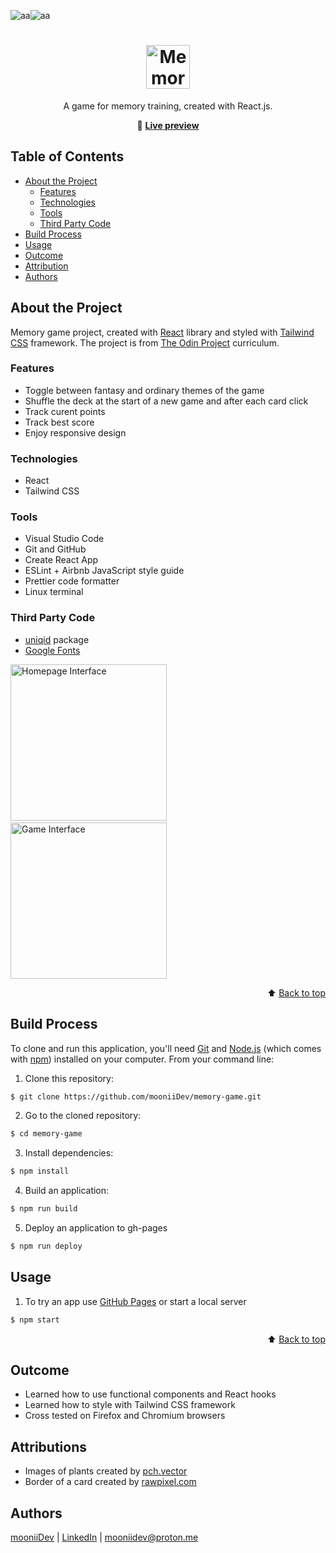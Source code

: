 <div id="top"></div>

![aa](https://img.shields.io/badge/Built%20with-React-61dafb?style=flat-square)![aa](https://img.shields.io/badge/and%20-💙-fff?style=flat-square)

<div align="center">

  <h1>
    <img alt="Memory Game logo" src="https://user-images.githubusercontent.com/51089302/219094893-e58524f2-848d-42a0-9299-2304d68ffb4d.png" height="70px">
  </h1>

  <p>A game for memory training, created with React.js.</p>

🔗 <b>[Live preview](https://mooniidev.github.io/memory-game/)</b>

</div>

## Table of Contents

- [About the Project](#about-the-project)
  - [Features](#features)
  - [Technologies](#technologies)
  - [Tools](#tools)
  - [Third Party Code](#third-party-code)
- [Build Process](#build-process)
- [Usage](#usage)
- [Outcome](#outcome)
- [Attribution](#attribution)
- [Authors](#authors)

## About the Project

Memory game project, created with [React](https://reactjs.org/) library and styled with [Tailwind CSS](https://tailwindcss.com/) framework. The project is from [The Odin Project](https://www.theodinproject.com/lessons/node-path-javascript-memory-card) curriculum.

### Features

- Toggle between fantasy and ordinary themes of the game
- Shuffle the deck at the start of a new game and after each card click
- Track curent points
- Track best score
- Enjoy responsive design

### Technologies

- React
- Tailwind CSS

### Tools

- Visual Studio Code
- Git and GitHub
- Create React App
- ESLint + Airbnb JavaScript style guide
- Prettier code formatter
- Linux terminal

### Third Party Code

- [uniqid](https://www.npmjs.com/package/uniqid) package
- [Google Fonts](https://fonts.google.com/)

<p align="left">
  <img alt="Homepage Interface" src="https://user-images.githubusercontent.com/51089302/219116315-fca014bf-9987-4295-8e5c-c279edf1414a.png" width="250" >
  &emsp;
  <img alt="Game Interface" src="https://user-images.githubusercontent.com/51089302/219343703-f8004da4-fa20-44c5-95de-b424c32501eb.png" width="250">
</p>

<p align="right">⬆️ <a href="#top">Back to top</a></p>

## Build Process

To clone and run this application, you'll need [Git](https://git-scm.com) and [Node.js](https://nodejs.org/en/download/) (which comes with [npm](http://npmjs.com)) installed on your computer. From your command line:

1. Clone this repository:

```sh
$ git clone https://github.com/mooniiDev/memory-game.git
```

2. Go to the cloned repository:

```sh
$ cd memory-game
```

3. Install dependencies:

```sh
$ npm install
```

4. Build an application:

```sh
$ npm run build
```

5. Deploy an application to gh-pages

```sh
$ npm run deploy
```

## Usage

1. To try an app use [GitHub Pages](https://pages.github.com/) or start a local server

```sh
$ npm start
```

<p align="right">⬆️ <a href="#top">Back to top</a></p>

## Outcome

- Learned how to use functional components and React hooks
- Learned how to style with Tailwind CSS framework
- Cross tested on Firefox and Chromium browsers

## Attributions

- Images of plants created by <a href="https://www.freepik.com/author/pch-vector">pch.vector</a>
- Border of a card created by <a href="https://www.freepik.com/author/rawpixel-com">rawpixel.com</a>

## Authors

[mooniiDev](https://github.com/mooniiDev) | [LinkedIn](https://www.linkedin.com/in/mooniidev/) | mooniidev@proton.me
